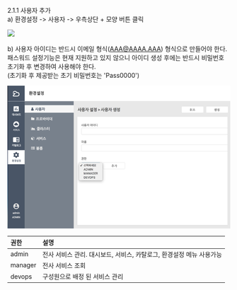 2.1.1 사용자 추가  
a\) 환경설정 -&gt; 사용자 -&gt; 우측상단 + 모양 버튼 클릭

![](/image.kh/image.kh/사용자추가.png)

b\) 사용자 아이디는 반드시 이메일 형식\(AAA@AAAA.AAA\) 형식으로 만들어야 한다. 패스워드 설정기능은 현재 지원하고 있지 않으니 아이디 생성 후에는 반드시 비밀번호 초기화 후 변경하여 사용해야 한다.  
\(초기화 후 제공받는 초기 비밀번호는 'Pass0000'\)

![](/image.kh/image.kh/사용자추가2.png)

| 권한 | 설명 |
| :--- | :--- |
| admin | 전사 서비스 관리. 대시보드, 서비스, 카탈로그, 환경설정 메뉴 사용가능 |
| manager | 전사 서비스 조회 |
| devops | 구성원으로 배정 된 서비스 관리 |




